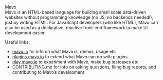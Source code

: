 Mavo<br>
Mavo is an HTML-based language for building small scale data-driven websites without programming knowledge (no JS, no backends needed!), just by writing HTML. For JavaScript developers (who like HTML), Mavo can also be used as a declarative, reactive front-end framework to make UI development easier.

Useful links:

- [mavo.io](https://mavo.io) for info on what Mavo is, demos, usage etc
- [plugins.mavo.io](https://plugins.mavo.io) to extend what Mavo can do with plugins
- [play.mavo.io](https://play.mavo.io) to experiment with Mavo, make bug testcases etc
- [CONTRIBUTING.md](https://github.com/mavoweb/mavo/blob/master/CONTRIBUTING.md) for info on asking questions, filing bug reports, and contributing to Mavo’s development
